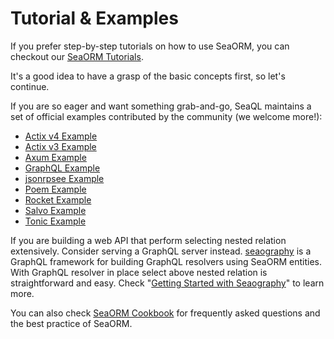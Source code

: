 # Tutorial & Examples

If you prefer step-by-step tutorials on how to use SeaORM, you can checkout our [SeaORM Tutorials](https://www.sea-ql.org/sea-orm-tutorial/).

It's a good idea to have a grasp of the basic concepts first, so let's continue.

If you are so eager and want something grab-and-go, SeaQL maintains a set of official examples contributed by the community (we welcome more!):

- [Actix v4 Example](https://github.com/SeaQL/sea-orm/tree/master/examples/actix_example)
- [Actix v3 Example](https://github.com/SeaQL/sea-orm/tree/master/examples/actix3_example)
- [Axum Example](https://github.com/SeaQL/sea-orm/tree/master/examples/axum_example)
- [GraphQL Example](https://github.com/SeaQL/sea-orm/tree/master/examples/graphql_example)
- [jsonrpsee Example](https://github.com/SeaQL/sea-orm/tree/master/examples/jsonrpsee_example)
- [Poem Example](https://github.com/SeaQL/sea-orm/tree/master/examples/poem_example)
- [Rocket Example](https://github.com/SeaQL/sea-orm/tree/master/examples/rocket_example)
- [Salvo Example](https://github.com/SeaQL/sea-orm/tree/master/examples/salvo_example)
- [Tonic Example](https://github.com/SeaQL/sea-orm/tree/master/examples/tonic_example)

If you are building a web API that perform selecting nested relation extensively. Consider serving a GraphQL server instead. [seaography](https://github.com/SeaQL/seaography) is a GraphQL framework for building GraphQL resolvers using SeaORM entities. With GraphQL resolver in place select above nested relation is straightforward and easy. Check "[Getting Started with Seaography](https://www.sea-ql.org/blog/2022-09-27-getting-started-with-seaography/#query-data-via-graphql)" to learn more.

You can also check [SeaORM Cookbook](https://www.sea-ql.org/sea-orm-cookbook/) for frequently asked questions and the best practice of SeaORM.
